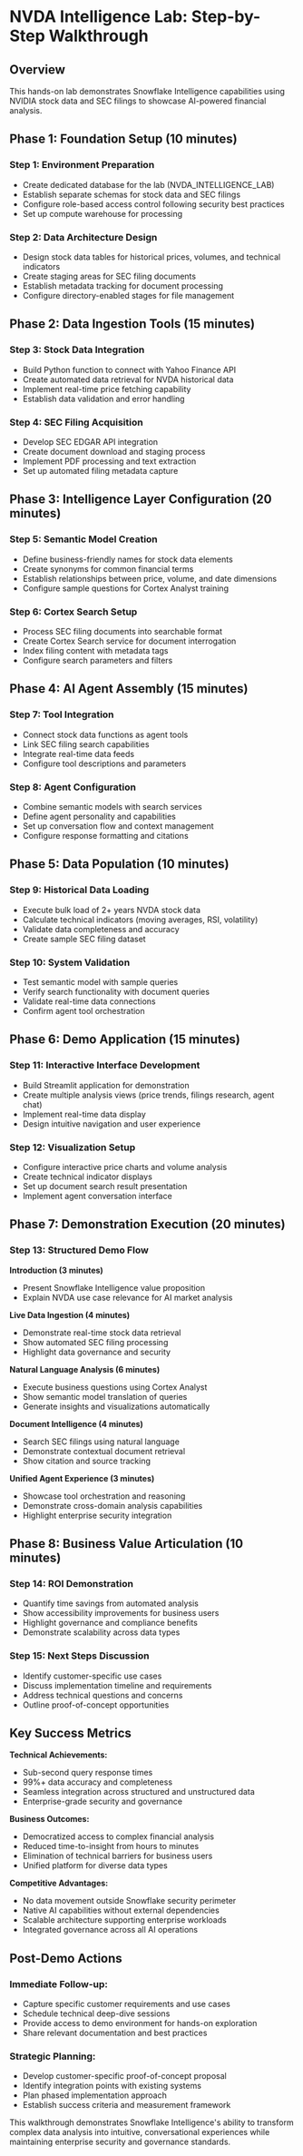 # NVDA Intelligence Lab: Step-by-Step Walkthrough

## Overview

This hands-on lab demonstrates Snowflake Intelligence capabilities using NVIDIA stock data and SEC filings to showcase AI-powered financial analysis.

## Phase 1: Foundation Setup (10 minutes)

### Step 1: Environment Preparation

- Create dedicated database for the lab (NVDA_INTELLIGENCE_LAB)
- Establish separate schemas for stock data and SEC filings
- Configure role-based access control following security best practices
- Set up compute warehouse for processing

### Step 2: Data Architecture Design

- Design stock data tables for historical prices, volumes, and technical indicators
- Create staging areas for SEC filing documents
- Establish metadata tracking for document processing
- Configure directory-enabled stages for file management

## Phase 2: Data Ingestion Tools (15 minutes)

### Step 3: Stock Data Integration

- Build Python function to connect with Yahoo Finance API
- Create automated data retrieval for NVDA historical data
- Implement real-time price fetching capability
- Establish data validation and error handling

### Step 4: SEC Filing Acquisition

- Develop SEC EDGAR API integration
- Create document download and staging process
- Implement PDF processing and text extraction
- Set up automated filing metadata capture

## Phase 3: Intelligence Layer Configuration (20 minutes)

### Step 5: Semantic Model Creation

- Define business-friendly names for stock data elements
- Create synonyms for common financial terms
- Establish relationships between price, volume, and date dimensions
- Configure sample questions for Cortex Analyst training

### Step 6: Cortex Search Setup

- Process SEC filing documents into searchable format
- Create Cortex Search service for document interrogation
- Index filing content with metadata tags
- Configure search parameters and filters

## Phase 4: AI Agent Assembly (15 minutes)

### Step 7: Tool Integration

- Connect stock data functions as agent tools
- Link SEC filing search capabilities
- Integrate real-time data feeds
- Configure tool descriptions and parameters

### Step 8: Agent Configuration

- Combine semantic models with search services
- Define agent personality and capabilities
- Set up conversation flow and context management
- Configure response formatting and citations

## Phase 5: Data Population (10 minutes)

### Step 9: Historical Data Loading

- Execute bulk load of 2+ years NVDA stock data
- Calculate technical indicators (moving averages, RSI, volatility)
- Validate data completeness and accuracy
- Create sample SEC filing dataset

### Step 10: System Validation

- Test semantic model with sample queries
- Verify search functionality with document queries
- Validate real-time data connections
- Confirm agent tool orchestration

## Phase 6: Demo Application (15 minutes)

### Step 11: Interactive Interface Development

- Build Streamlit application for demonstration
- Create multiple analysis views (price trends, filings research, agent chat)
- Implement real-time data display
- Design intuitive navigation and user experience

### Step 12: Visualization Setup

- Configure interactive price charts and volume analysis
- Create technical indicator displays
- Set up document search result presentation
- Implement agent conversation interface

## Phase 7: Demonstration Execution (20 minutes)

### Step 13: Structured Demo Flow

**Introduction (3 minutes)**

- Present Snowflake Intelligence value proposition
- Explain NVDA use case relevance for AI market analysis

**Live Data Ingestion (4 minutes)**

- Demonstrate real-time stock data retrieval
- Show automated SEC filing processing
- Highlight data governance and security

**Natural Language Analysis (6 minutes)**

- Execute business questions using Cortex Analyst
- Show semantic model translation of queries
- Generate insights and visualizations automatically

**Document Intelligence (4 minutes)**

- Search SEC filings using natural language
- Demonstrate contextual document retrieval
- Show citation and source tracking

**Unified Agent Experience (3 minutes)**

- Showcase tool orchestration and reasoning
- Demonstrate cross-domain analysis capabilities
- Highlight enterprise security integration

## Phase 8: Business Value Articulation (10 minutes)

### Step 14: ROI Demonstration

- Quantify time savings from automated analysis
- Show accessibility improvements for business users
- Highlight governance and compliance benefits
- Demonstrate scalability across data types

### Step 15: Next Steps Discussion

- Identify customer-specific use cases
- Discuss implementation timeline and requirements
- Address technical questions and concerns
- Outline proof-of-concept opportunities

## Key Success Metrics

**Technical Achievements:**

- Sub-second query response times
- 99%+ data accuracy and completeness
- Seamless integration across structured and unstructured data
- Enterprise-grade security and governance

**Business Outcomes:**

- Democratized access to complex financial analysis
- Reduced time-to-insight from hours to minutes
- Elimination of technical barriers for business users
- Unified platform for diverse data types

**Competitive Advantages:**

- No data movement outside Snowflake security perimeter
- Native AI capabilities without external dependencies
- Scalable architecture supporting enterprise workloads
- Integrated governance across all AI operations

## Post-Demo Actions

### Immediate Follow-up:

- Capture specific customer requirements and use cases
- Schedule technical deep-dive sessions
- Provide access to demo environment for hands-on exploration
- Share relevant documentation and best practices

### Strategic Planning:

- Develop customer-specific proof-of-concept proposal
- Identify integration points with existing systems
- Plan phased implementation approach
- Establish success criteria and measurement framework

This walkthrough demonstrates Snowflake Intelligence's ability to transform complex data analysis into intuitive, conversational experiences while maintaining enterprise security and governance standards.
